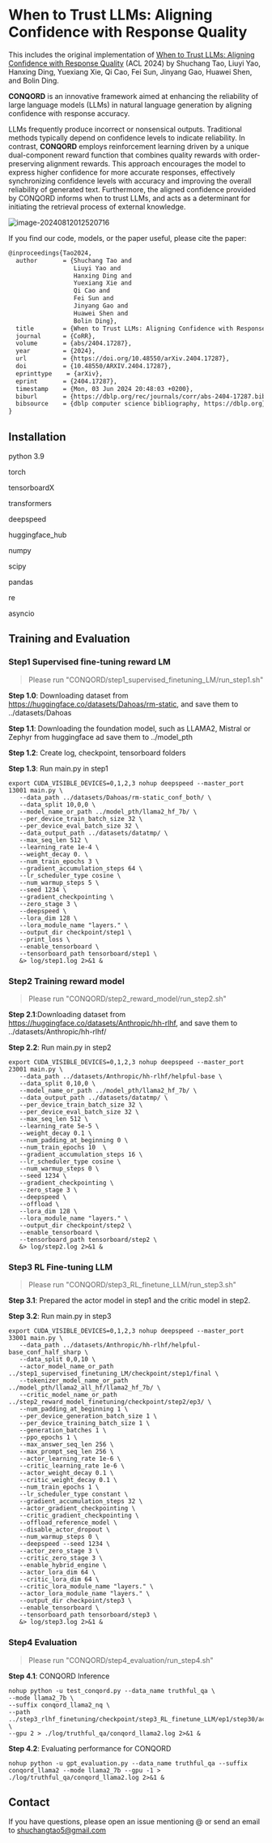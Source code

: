 # When to Trust LLMs: Aligning Confidence with Response Quality

This includes the original implementation of [When to Trust LLMs: Aligning Confidence with Response Quality](https://arxiv.org/abs/2404.17287) (ACL 2024) by Shuchang Tao, Liuyi Yao, Hanxing Ding, Yuexiang Xie, Qi Cao, Fei Sun, Jinyang Gao, Huawei Shen, and Bolin Ding.

**CONQORD** is an innovative framework aimed at enhancing the reliability of large language models (LLMs) in natural language generation by aligning confidence with response accuracy.

LLMs frequently produce incorrect or nonsensical outputs. Traditional methods typically depend on confidence levels to indicate reliability. In contrast, **CONQORD** employs reinforcement learning driven by a unique dual-component reward function that combines quality rewards with order-preserving alignment rewards. This approach encourages the model to express higher confidence for more accurate responses, effectively synchronizing confidence levels with accuracy and improving the overall reliability of generated text. Furthermore, the aligned confidence provided by CONQORD informs when to trust LLMs, and acts as a determinant for initiating the retrieval process of external knowledge.

![image-20240812012520716](./assets/CONQORD.png)

If you find our code, models, or the paper useful, please cite the paper:

```latex
@inproceedings{Tao2024,
  author       = {Shuchang Tao and
                  Liuyi Yao and
                  Hanxing Ding and
                  Yuexiang Xie and
                  Qi Cao and
                  Fei Sun and
                  Jinyang Gao and
                  Huawei Shen and
                  Bolin Ding},
  title        = {When to Trust LLMs: Aligning Confidence with Response Quality},
  journal      = {CoRR},
  volume       = {abs/2404.17287},
  year         = {2024},
  url          = {https://doi.org/10.48550/arXiv.2404.17287},
  doi          = {10.48550/ARXIV.2404.17287},
  eprinttype    = {arXiv},
  eprint       = {2404.17287},
  timestamp    = {Mon, 03 Jun 2024 20:48:03 +0200},
  biburl       = {https://dblp.org/rec/journals/corr/abs-2404-17287.bib},
  bibsource    = {dblp computer science bibliography, https://dblp.org}
}
```



## Installation

python 3.9

torch

tensorboardX

transformers

deepspeed

huggingface_hub



numpy

scipy

pandas

re

asyncio



## Training and Evaluation

### Step1 Supervised fine-tuning reward LM

> Please run "CONQORD/step1_supervised_finetuning_LM/run_step1.sh"

**Step 1.0**: Downloading dataset from https://huggingface.co/datasets/Dahoas/rm-static, and save them to ../datasets/Dahoas

**Step 1.1**: Downloading the foundation model, such as LLAMA2, Mistral or Zephyr from huggingface ad save them to ../model_pth

**Step 1.2**: Create log, checkpoint, tensorboard folders

**Step 1.3**: Run main.py in step1

```
export CUDA_VISIBLE_DEVICES=0,1,2,3 nohup deepspeed --master_port 13001 main.py \
   --data_path ../datasets/Dahoas/rm-static_conf_both/ \
   --data_split 10,0,0 \
   --model_name_or_path ../model_pth/llama2_hf_7b/ \
   --per_device_train_batch_size 32 \
   --per_device_eval_batch_size 32 \
   --data_output_path ../datasets/datatmp/ \
   --max_seq_len 512 \
   --learning_rate 1e-4 \
   --weight_decay 0. \
   --num_train_epochs 3 \
   --gradient_accumulation_steps 64 \
   --lr_scheduler_type cosine \
   --num_warmup_steps 5 \
   --seed 1234 \
   --gradient_checkpointing \
   --zero_stage 3 \
   --deepspeed \
   --lora_dim 128 \
   --lora_module_name "layers." \
   --output_dir checkpoint/step1 \
   --print_loss \
   --enable_tensorboard \
   --tensorboard_path tensorboard/step1 \
   &> log/step1.log 2>&1 &
```



### Step2 Training reward model

> Please run "CONQORD/step2_reward_model/run_step2.sh"

**Step 2.1**:Downloading dataset from https://huggingface.co/datasets/Anthropic/hh-rlhf, and save them to ../datasets/Anthropic/hh-rlhf/

**Step 2.2**: Run main.py in step2


```
export CUDA_VISIBLE_DEVICES=0,1,2,3 nohup deepspeed --master_port 23001 main.py \
   --data_path ../datasets/Anthropic/hh-rlhf/helpful-base \
   --data_split 0,10,0 \
   --model_name_or_path ../model_pth/llama2_hf_7b/ \
   --data_output_path ../datasets/datatmp/ \
   --per_device_train_batch_size 32 \
   --per_device_eval_batch_size 32 \
   --max_seq_len 512 \
   --learning_rate 5e-5 \
   --weight_decay 0.1 \
   --num_padding_at_beginning 0 \
   --num_train_epochs 10  \
   --gradient_accumulation_steps 16 \
   --lr_scheduler_type cosine \
   --num_warmup_steps 0 \
   --seed 1234 \
   --gradient_checkpointing \
   --zero_stage 3 \
   --deepspeed \
   --offload \
   --lora_dim 128 \
   --lora_module_name "layers." \
   --output_dir checkpoint/step2 \
   --enable_tensorboard \
   --tensorboard_path tensorboard/step2 \
   &> log/step2.log 2>&1 &
```



### Step3 RL Fine-tuning LLM

> Please run "CONQORD/step3_RL_finetune_LLM/run_step3.sh"

**Step 3.1**: Prepared the actor model in step1 and the critic model in step2.

**Step 3.2**: Run main.py in step3

```
export CUDA_VISIBLE_DEVICES=0,1,2,3 nohup deepspeed --master_port 33001 main.py \
   --data_path ../datasets/Anthropic/hh-rlhf/helpful-base_conf_half_sharp \
   --data_split 0,0,10 \
   --actor_model_name_or_path ../step1_supervised_finetuning_LM/checkpoint/step1/final \
   --tokenizer_model_name_or_path ../model_pth/llama2_all_hf/llama2_hf_7b/ \
   --critic_model_name_or_path ../step2_reward_model_finetuning/checkpoint/step2/ep3/ \
   --num_padding_at_beginning 1 \
   --per_device_generation_batch_size 1 \
   --per_device_training_batch_size 1 \
   --generation_batches 1 \
   --ppo_epochs 1 \
   --max_answer_seq_len 256 \
   --max_prompt_seq_len 256 \
   --actor_learning_rate 1e-6 \
   --critic_learning_rate 1e-6 \
   --actor_weight_decay 0.1 \
   --critic_weight_decay 0.1 \
   --num_train_epochs 1 \
   --lr_scheduler_type constant \
   --gradient_accumulation_steps 32 \
   --actor_gradient_checkpointing \
   --critic_gradient_checkpointing \
   --offload_reference_model \
   --disable_actor_dropout \
   --num_warmup_steps 0 \
   --deepspeed --seed 1234 \
   --actor_zero_stage 3 \
   --critic_zero_stage 3 \
   --enable_hybrid_engine \
   --actor_lora_dim 64 \
   --critic_lora_dim 64 \
   --critic_lora_module_name "layers." \
   --actor_lora_module_name "layers." \
   --output_dir checkpoint/step3 \
   --enable_tensorboard \
   --tensorboard_path tensorboard/step3 \
   &> log/step3.log 2>&1 &
```



### Step4 Evaluation

> Please run "CONQORD/step4_evaluation/run_step4.sh"

**Step 4.1**: CONQORD Inference

    nohup python -u test_conqord.py --data_name truthful_qa \
    --mode llama2_7b \
    --suffix conqord_llama2_nq \
    --path ../step3_rlhf_finetuning/checkpoint/step3_RL_finetune_LLM/ep1/step30/actor \
    --gpu 2 > ./log/truthful_qa/conqord_llama2.log 2>&1 &

**Step 4.2**: Evaluating performance for CONQORD

```
nohup python -u gpt_evaluation.py --data_name truthful_qa --suffix conqord_llama2 --mode llama2_7b --gpu -1 > ./log/truthful_qa/conqord_llama2.log 2>&1 &
```



## Contact

If you have questions, please open an issue mentioning @ or send an email to shuchangtao5@gmail.com
